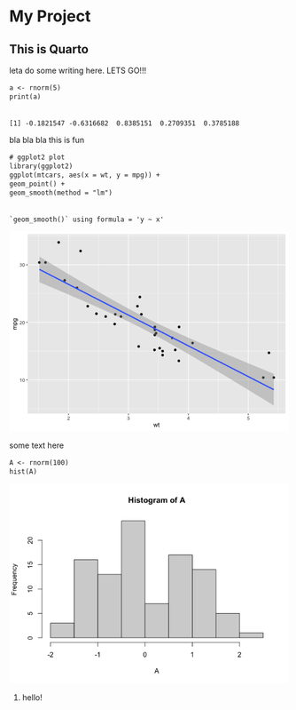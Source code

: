 My Project
==========

This is Quarto
--------------

leta do some writing here. LETS GO!!!

    a <- rnorm(5)
    print(a)
    

    [1] -0.1821547 -0.6316682  0.8385151  0.2709351  0.3785188
    

bla bla bla this is fun

    # ggplot2 plot
    library(ggplot2)
    ggplot(mtcars, aes(x = wt, y = mpg)) +
    geom_point() +
    geom_smooth(method = "lm")
    

    `geom_smooth()` using formula = 'y ~ x'
    

![](Untitled_files/figure-commonmark/4a44dc15-1.png)

some text here

    A <- rnorm(100)
    hist(A)
    

![](Untitled_files/figure-commonmark/0b918943-1.png)

1.  hello!
